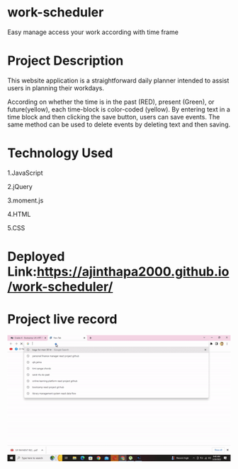 # work-scheduler
Easy manage access your work according with time frame

# Project Description
This website application is a straightforward daily planner intended to assist users in planning their workdays.

According on whether the time is in the past (RED), present (Green), or future(yellow), each time-block is color-coded (yellow). By entering text in a time block and then clicking the save button, users can save events. The same method can be used to delete events by deleting text and then saving.

# Technology Used

1.JavaScript

2.jQuery

3.moment.js

4.HTML

5.CSS

# Deployed Link:https://ajinthapa2000.github.io/work-scheduler/

# Project live record

![](images/project.gif)
